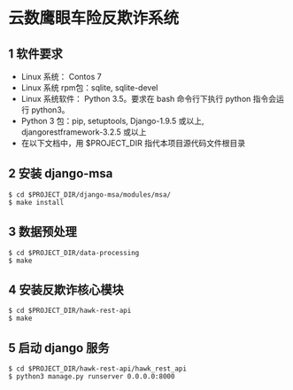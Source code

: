 # 云数鹰眼车险反欺诈系统

## 1 软件要求

*	Linux 系统： Contos 7  *	Linux 系统 rpm包：sqlite, sqlite-devel   *	Linux 系统软件： Python 3.5。要求在 bash 命令行下执行 python 指令会运行 python3。  *	Python 3 包：pip, setuptools, Django-1.9.5 或以上, djangorestframework-3.2.5 或以上  *	在以下文档中，用 $PROJECT_DIR 指代本项目源代码文件根目录


## 2 安装 django-msa

    $ cd $PROJECT_DIR/django-msa/modules/msa/    $ make install
    
## 3 数据预处理
    $ cd $PROJECT_DIR/data-processing    $ make
    
## 4 安装反欺诈核心模块
    $ cd $PROJECT_DIR/hawk-rest-api    $ make
    
## 5 启动 django 服务
    $ cd $PROJECT_DIR/hawk-rest-api/hawk_rest_api    $ python3 manage.py runserver 0.0.0.0:8000
